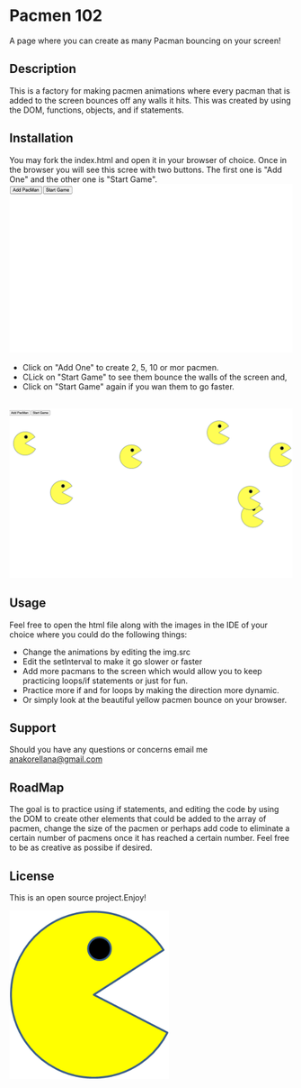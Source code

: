 # Pacmen 102
A page where you can create as many Pacman bouncing on your screen!


<h2>Description</h2>

This is a factory for making pacmen animations where every pacman that is added to the screen bounces off any walls it hits.
This was created by using the DOM, functions, objects, and if statements.


<h2>Installation</h2>
You may fork the index.html and open it in your browser of choice. Once in the browser you will see this scree with two buttons.
The first one is "Add One" and the other one is "Start Game". 

<img src="game.png" height="300"/>
<br>

+ Click on "Add One" to create 2, 5, 10 or mor pacmen.
+ CLick on "Start Game" to see them bounce the walls of the screen and,
+ Click on "Start Game" again if you wan them to go faster.

<br>
<img src="addingpacmen.png">


<h2>Usage</h2>


Feel free to open the html file along with the images in the IDE of your choice where you could do the following things:

+ Change the animations by editing the img.src
+ Edit the setInterval to make it go slower or faster
+ Add more pacmans to the screen which would allow you to keep practicing loops/if statements or just for fun.
+ Practice more if and for loops by making the direction more dynamic.
+ Or simply look at the beautiful yellow pacmen bounce on your browser.

<h2>Support</h2>

Should you have any questions or concerns email me anakorellana@gmail.com

<h2>RoadMap</h2>

The goal is to practice using if statements, and editing the code by using the DOM to create other elements that could be added to the array of pacmen, change the size of the pacmen or perhaps add code to eliminate a certain number of pacmens once it has reached a certain number. Feel free to be as creative as possibe if desired. 

<h2>License</h2>

This is an open source project.Enjoy!

<img src="images/PacMan1.png" height="300"/>
